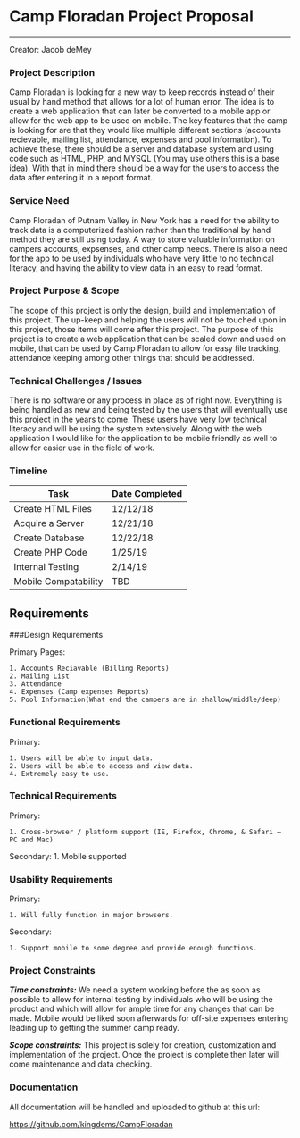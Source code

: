 # Camp Floradan Project Proposal
________________________________________
Creator: Jacob deMey

### Project Description

Camp Floradan is looking for a new way to keep records instead of their usual by hand method that allows for a lot of human error. The idea is to create a web application that can later be converted to a mobile app or allow for the web app to be used on mobile. The key features that the camp is looking for are that they would like multiple different sections (accounts recievable, mailing list, attendance, expenses and pool information). To achieve these, there should be a server and database system and using code such as HTML, PHP, and MYSQL (You may use others this is a base idea). With that in mind there should be a way for the users to access the data after entering it in a report format.
### Service Need

Camp Floradan of Putnam Valley in New York has a need for the ability to track data is a computerized fashion rather than the traditional by hand method they are still using today. A way to store valuable information on campers accounts, expsenses, and other camp needs. There is also a need for the app to be used by individuals who have very little to no technical literacy, and having the ability to view data in an easy to read format.

### Project Purpose & Scope

The scope of this project is only the design, build and implementation of this project. The up-keep and helping the users will not be touched upon in this project, those items will come after this project. The purpose of this project is to create a web application that can be scaled down and used on mobile, that can be used by Camp Floradan to allow for easy file tracking, attendance keeping among other things that should be addressed.
### Technical Challenges / Issues

There is no software or any process in place as of right now. Everything is being handled as new and being tested by the users that will eventually use this project in the years to come. These users have very low technical literacy and will be using the system extensively. Along with the web application I would like for the application to be mobile friendly as well to allow for easier use in the field of work.

### Timeline
 
|Task   |Date Completed   |
|---|---|
|  Create HTML Files | 12/12/18   |
| Acquire a Server  | 12/21/18  |
| Create Database  |  12/22/18 |
| Create PHP Code  |  1/25/19 |
|  Internal Testing | 2/14/19  |
|Mobile Compatability | TBD |

## Requirements
###Design Requirements

Primary Pages:
    
    1. Accounts Reciavable (Billing Reports)
    2. Mailing List 
    3. Attendance
    4. Expenses (Camp expenses Reports)
    5. Pool Information(What end the campers are in shallow/middle/deep)
    
### Functional Requirements
 
Primary:
 
    1. Users will be able to input data.
    2. Users will be able to access and view data.
    4. Extremely easy to use.
 
 
### Technical Requirements
 
Primary:
 
    1. Cross-browser / platform support (IE, Firefox, Chrome, & Safari – PC and Mac)
    
Secondary:
    1. Mobile supported
 
### Usability Requirements
        	
Primary:
 
    1. Will fully function in major browsers.
Secondary:

    1. Support mobile to some degree and provide enough functions.
 
### Project Constraints
 
**_Time constraints:_** We need a system working before the as soon as possible to allow for internal testing by individuals who will be using the product and which will allow for ample time for any changes that can be made. Mobile would be liked soon afterwards for off-site expenses entering leading up to getting the summer camp ready.

**_Scope constraints:_** This project is solely for creation, customization and implementation of the project. Once the project is complete then later will come maintenance and data checking.

### Documentation

All documentation will be handled and uploaded to github at this url:
 
https://github.com/kingdems/CampFloradan
 
 
        	
 
 
 
 
 


